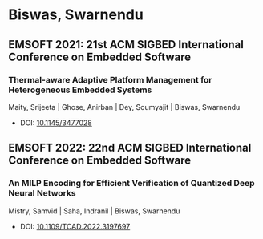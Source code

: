 # Biswas, Swarnendu

## EMSOFT 2021: 21st ACM SIGBED International Conference on Embedded Software

### Thermal-aware Adaptive Platform Management for Heterogeneous Embedded Systems
Maity, Srijeeta | Ghose, Anirban | Dey, Soumyajit | Biswas, Swarnendu
* DOI: [10.1145/3477028](https://doi.org/10.1145/3477028)

## EMSOFT 2022: 22nd ACM SIGBED International Conference on Embedded Software

### An MILP Encoding for Efficient Verification of Quantized Deep Neural Networks
Mistry, Samvid | Saha, Indranil | Biswas, Swarnendu
* DOI: [10.1109/TCAD.2022.3197697](https://doi.org/10.1109/TCAD.2022.3197697)

